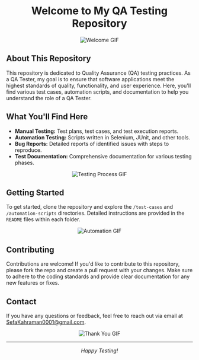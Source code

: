 <h1 align="center">Welcome to My QA Testing Repository</h1>

<p align="center">
  <img src="https://yourgiflink.com/welcome.gif" alt="Welcome GIF">
</p>

<h2>About This Repository</h2>
<p>
  This repository is dedicated to Quality Assurance (QA) testing practices. As a QA Tester, my goal is to ensure that software applications meet the highest standards of quality, functionality, and user experience. Here, you'll find various test cases, automation scripts, and documentation to help you understand the role of a QA Tester.
</p>

<h2>What You'll Find Here</h2>
<ul>
  <li><strong>Manual Testing:</strong> Test plans, test cases, and test execution reports.</li>
  <li><strong>Automation Testing:</strong> Scripts written in Selenium, JUnit, and other tools.</li>
  <li><strong>Bug Reports:</strong> Detailed reports of identified issues with steps to reproduce.</li>
  <li><strong>Test Documentation:</strong> Comprehensive documentation for various testing phases.</li>
</ul>

<p align="center">
  <img src="https://yourgiflink.com/testing.gif" alt="Testing Process GIF">
</p>

<h2>Getting Started</h2>
<p>
  To get started, clone the repository and explore the <code>/test-cases</code> and <code>/automation-scripts</code> directories. Detailed instructions are provided in the <code>README</code> files within each folder.
</p>

<p align="center">
  <img src="https://yourgiflink.com/automation.gif" alt="Automation GIF">
</p>

<h2>Contributing</h2>
<p>
  Contributions are welcome! If you'd like to contribute to this repository, please fork the repo and create a pull request with your changes. Make sure to adhere to the coding standards and provide clear documentation for any new features or fixes.
</p>

<h2>Contact</h2>
<p>
  If you have any questions or feedback, feel free to reach out via email at <a href="mailto:your-email@example.com">SefaKahraman0001@gmail.com</a>.
</p>

<p align="center">
  <img src="https://yourgiflink.com/thankyou.gif" alt="Thank You GIF">
</p>

<hr>
<p align="center">
  <em>Happy Testing!</em>
</p>
